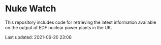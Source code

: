 # Nuke Watch

This repository includes code for retrieving the latest information available on the output of EDF nuclear power plants in the UK.

Last updated: 2021-06-20 23:06